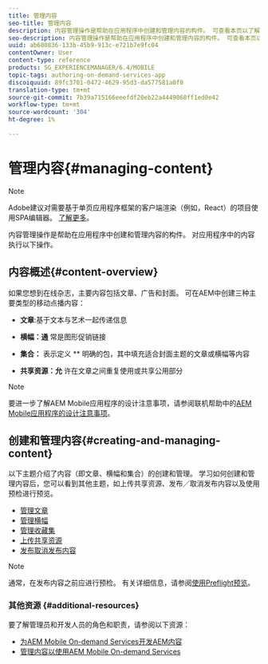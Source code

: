 ```yaml
---
title: 管理内容
seo-title: 管理内容
description: 内容管理操作是帮助在应用程序中创建和管理内容的构件。 可查看本页以了解更多信息。
seo-description: 内容管理操作是帮助在应用程序中创建和管理内容的构件。 可查看本页以了解更多信息。
uuid: ab680836-133b-45b9-913c-e721b7e9fc04
contentOwner: User
content-type: reference
products: SG_EXPERIENCEMANAGER/6.4/MOBILE
topic-tags: authoring-on-demand-services-app
discoiquuid: 89fc3701-0472-4629-95d3-da577581a0f0
translation-type: tm+mt
source-git-commit: 7b39a715166eeefdf20eb22a4449068ff1ed0e42
workflow-type: tm+mt
source-wordcount: '304'
ht-degree: 1%

---
```



# 管理内容{#managing-content}

>[!NOTE]
>
>Adobe建议对需要基于单页应用程序框架的客户端渲染（例如，React）的项目使用SPA编辑器。 [了解更多](/help/sites-developing/spa-overview.md)。

内容管理操作是帮助在应用程序中创建和管理内容的构件。 对应用程序中的内容执行以下操作。

## 内容概述{#content-overview}

如果您想到在线杂志，主要内容包括文章、广告和封面。 可在AEM中创建三种主要类型的移动点播内容：

* **文章**:基于文本与艺术一起传递信息
* **横幅：通** 常是图形促销链接
* **集合：** 表示定义 ** 明确的包，其中填充适合封面主题的文章或横幅等内容

* **共享资源：允** 许在文章之间重复使用或共享公用部分

>[!NOTE]
>
>要进一步了解AEM Mobile应用程序的设计注意事项，请参阅联机帮助中的[AEM Mobile应用程序的设计注意事项](https://helpx.adobe.com/digital-publishing-solution/help/design-app.html)。

## 创建和管理内容{#creating-and-managing-content}

以下主题介绍了内容（即文章、横幅和集合）的创建和管理。 学习如何创建和管理内容后，您可以看到其他主题，如上传共享资源、发布／取消发布内容以及使用预检进行预览。

* [管理文章](/help/mobile/mobile-on-demand-managing-articles.md)
* [管理横幅](/help/mobile/mobile-on-demand-managing-banners.md)
* [管理收藏集](/help/mobile/mobile-on-demand-managing-collections.md)
* [上传共享资源](/help/mobile/mobile-on-demand-shared-resources.md)
* [发布取消发布内容](/help/mobile/mobile-on-demand-publishing-unpublishing.md)

>[!NOTE]
>
>通常，在发布内容之前应进行预检。 有关详细信息，请参阅[使用Preflight预览](/help/mobile/aem-mobile-manage-ondemand-services.md)。

### 其他资源 {#additional-resources}

要了解管理员和开发人员的角色和职责，请参阅以下资源：

* [为AEM Mobile On-demand Services开发AEM内容](/help/mobile/aem-mobile-on-demand.md)
* [管理内容以使用AEM Mobile On-demand Services](/help/mobile/aem-mobile.md)


